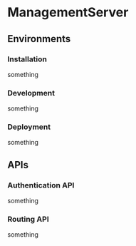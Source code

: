 # ManagementServer

## Environments

### Installation

something

### Development

something

### Deployment

something

## APIs

### Authentication API

something

### Routing API

something
